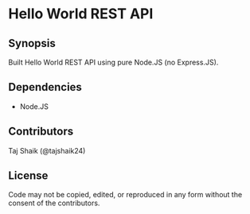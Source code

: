 # Hello World REST API

## Synopsis

Built Hello World REST API using pure Node.JS (no Express.JS).

## Dependencies

<ul>
<li>Node.JS</li>
</ul>

## Contributors

Taj Shaik (@tajshaik24)

## License

Code may not be copied, edited, or reproduced in any form without the consent of the contributors.
